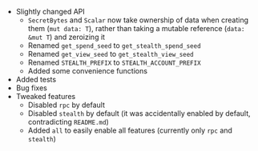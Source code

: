 * Slightly changed API
    * `SecretBytes` and `Scalar` now take ownership of data when creating them (`mut data: T`), rather than taking a mutable reference (`data: &mut T`) and zeroizing it
    * Renamed `get_spend_seed` to `get_stealth_spend_seed`
    * Renamed `get_view_seed` to `get_stealth_view_seed`
    * Renamed `STEALTH_PREFIX` to `STEALTH_ACCOUNT_PREFIX`
    * Added some convenience functions
* Added tests
* Bug fixes
* Tweaked features
    * Disabled `rpc` by default
    * Disabled `stealth` by default (it was accidentally enabled by default, contradicting `README.md`)
    * Added `all` to easily enable all features (currently only `rpc` and `stealth`)